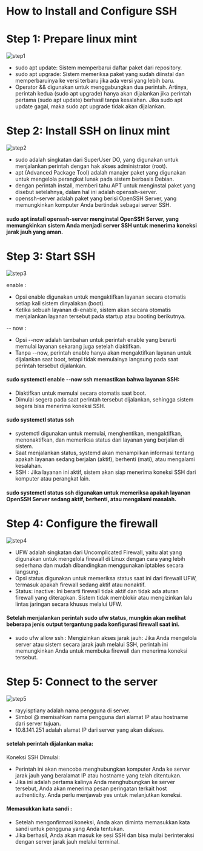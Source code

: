 # How to Install and Configure SSH

# Step 1: Prepare linux mint
![step1](https://github.com/user-attachments/assets/7049e30b-6785-4071-9fe8-3965b3b08024)
- sudo apt update: Sistem memperbarui daftar paket dari repository.
- sudo apt upgrade: Sistem memeriksa paket yang sudah diinstal dan memperbaruinya ke versi terbaru jika ada versi yang lebih baru.
- Operator && digunakan untuk menggabungkan dua perintah. Artinya, perintah kedua (sudo apt upgrade) hanya akan dijalankan jika perintah pertama (sudo apt update) berhasil tanpa kesalahan. Jika sudo apt update gagal, maka sudo apt upgrade tidak akan dijalankan.

# Step 2: Install SSH on linux mint
![step2](https://github.com/user-attachments/assets/ab2d6575-3eeb-4398-b36d-9add59d83560)
- sudo adalah singkatan dari SuperUser DO, yang digunakan untuk menjalankan perintah dengan hak akses administrator (root).
- apt (Advanced Package Tool) adalah manajer paket yang digunakan untuk mengelola perangkat lunak pada sistem berbasis Debian.
- dengan perintah install, memberi tahu APT untuk menginstal paket yang disebut setelahnya, dalam hal ini adalah openssh-server.
- openssh-server adalah paket yang berisi OpenSSH Server, yang memungkinkan komputer Anda bertindak sebagai server SSH.

#### sudo apt install openssh-server menginstal OpenSSH Server, yang memungkinkan sistem Anda menjadi server SSH untuk menerima koneksi jarak jauh yang aman.

# Step 3: Start SSH
![step3](https://github.com/user-attachments/assets/c894ac79-1bd2-4188-a953-7ba6be6e2d8d)

enable :
- Opsi enable digunakan untuk mengaktifkan layanan secara otomatis setiap kali sistem dinyalakan (boot).
- Ketika sebuah layanan di-enable, sistem akan secara otomatis menjalankan layanan tersebut pada startup atau booting berikutnya.

-- now :
- Opsi --now adalah tambahan untuk perintah enable yang berarti memulai layanan sekarang juga setelah diaktifkan.
- Tanpa --now, perintah enable hanya akan mengaktifkan layanan untuk dijalankan saat boot, tetapi tidak memulainya langsung pada saat perintah tersebut dijalankan.

#### sudo systemctl enable --now ssh memastikan bahwa layanan SSH:
- Diaktifkan untuk memulai secara otomatis saat boot.
- Dimulai segera pada saat perintah tersebut dijalankan, sehingga sistem segera bisa menerima koneksi SSH.


#### sudo systemctl status ssh
- systemctl digunakan untuk memulai, menghentikan, mengaktifkan, menonaktifkan, dan memeriksa status dari layanan yang berjalan di sistem.
- Saat menjalankan status, systemd akan menampilkan informasi tentang apakah layanan sedang berjalan (aktif), berhenti (mati), atau mengalami kesalahan.
- SSH : Jika layanan ini aktif, sistem akan siap menerima koneksi SSH dari komputer atau perangkat lain.

#### sudo systemctl status ssh digunakan untuk memeriksa apakah layanan OpenSSH Server sedang aktif, berhenti, atau mengalami masalah.

# Step 4: Configure the firewall
![step4](https://github.com/user-attachments/assets/0a5bcb71-1a85-4a29-9c52-58c987b8e670)
- UFW adalah singkatan dari Uncomplicated Firewall, yaitu alat yang digunakan untuk mengelola firewall di Linux dengan cara yang lebih sederhana dan mudah dibandingkan menggunakan iptables secara langsung.
- Opsi status digunakan untuk memeriksa status saat ini dari firewall UFW, termasuk apakah firewall sedang aktif atau nonaktif.
- Status: inactive: Ini berarti firewall tidak aktif dan tidak ada aturan firewall yang diterapkan. Sistem tidak memblokir atau mengizinkan lalu lintas jaringan secara khusus melalui UFW.

#### Setelah menjalankan perintah sudo ufw status, mungkin akan melihat beberapa jenis output tergantung pada konfigurasi firewall saat ini.

- sudo ufw allow ssh : Mengizinkan akses jarak jauh: Jika Anda mengelola server atau sistem secara jarak jauh melalui SSH, perintah ini memungkinkan Anda untuk membuka firewall dan menerima koneksi tersebut.

# Step 5: Connect to the server
![step5](https://github.com/user-attachments/assets/34a837b9-db41-4ea1-b43e-bc92bed5d7ec)
- rayyisptiany adalah nama pengguna di server.
- Simbol @ memisahkan nama pengguna dari alamat IP atau hostname dari server tujuan.
- 10.8.141.251 adalah alamat IP dari server yang akan diakses.

#### setelah perintah dijalankan maka:
 
  Koneksi SSH Dimulai:
- Perintah ini akan mencoba menghubungkan komputer Anda ke server jarak jauh yang beralamat IP atau hostname yang telah ditentukan.
- Jika ini adalah pertama kalinya Anda menghubungkan ke server tersebut, Anda akan menerima pesan peringatan terkait host authenticity.
  Anda perlu menjawab yes untuk melanjutkan koneksi.
  
#### Memasukkan kata sandi :
- Setelah mengonfirmasi koneksi, Anda akan diminta memasukkan kata sandi untuk pengguna yang Anda tentukan.
- Jika berhasil, Anda akan masuk ke sesi SSH dan bisa mulai berinteraksi dengan server jarak jauh melalui terminal.
